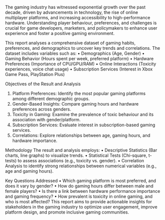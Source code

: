 The gaming industry has witnessed exponential growth over the past 
decade, driven by advancements in technology, the rise of online 
multiplayer platforms, and increasing accessibility to high-performance 
hardware. Understanding player behaviour, preferences, and challenges 
is crucial for game developers, marketers, and policymakers to enhance 
user experience and foster a positive gaming environment. 
 
This report analyses a comprehensive dataset of gaming habits, 
preferences, and demographics to uncover key trends and correlations. 
The dataset includes variables such as: 
• Demographics (Age, Gender) 
• Gaming Behavior (Hours spent per week, preferred platform) 
• Hardware Preferences (Importance of CPU/GPU/RAM) 
• Online Interactions (Toxicity experiences, voice chat usage) 
• Subscription Services (Interest in Xbox Game Pass, PlayStation 
Plus) 
 
Objectives of the Result and Analysis 
1. Platform Preferences: Identify the most popular gaming 
platforms among different demographic groups. 
2. Gender-Based Insights: Compare gaming hours and hardware 
preferences across genders. 
3. Toxicity in Gaming: Examine the prevalence of toxic behaviour 
and its association with gender/platform. 
4. Subscription Services: Evaluate interest in subscription-based 
gaming services. 
5. Correlations: Explore relationships between age, gaming hours, 
and hardware importance. 
 
Methodology 
The result and analysis employs: 
• Descriptive Statistics (Bar charts, line graphs) to visualize 
trends. 
• Statistical Tests (Chi-square, t-tests) to assess associations (e.g., 
toxicity vs. gender). 
• Correlation Analysis to identify strong relationships between 
numerical variables (e.g., age and gaming hours). 
 
Key Questions Addressed 
• Which gaming platform is most preferred, and does it vary by 
gender? 
• How do gaming hours differ between male and female players? 
• Is there a link between hardware performance importance and 
gaming frequency? 
• How prevalent is toxicity in online gaming, and who is most 
affected? 
This report aims to provide actionable insights for stakeholders in the 
gaming industry to optimize user engagement, improve platform 
design, and promote inclusive gaming communities. 
